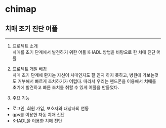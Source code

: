 # chimap
## 치매 조기 진단 어플
----------------------------

1. 프로젝트 소개   
  치매를 초기 단계에서 발견하기 위한 어플
  K-IADL 방법을 바탕으로 한 치매 진단 어플

2. 프로젝트 개발 배경   
  치매 초기 단계에 환자는 자신이 치매인지도 잘 인지 하지 못하고, 병원에 가보는것도 거부해서 빠르게 조치하기가 어렵다. 따라서 우리는 핸드폰을 이용해서 치매를 초기에 발견하고 빠른 조치를 취할 수 있게 어플을 만들었다. 

3. 주요 기능   
  * 로그인, 회원 가입, 보호자와 대상자의 연동
  * gps를 이용한 자동 치매 진단
  * K-IADL을 이용한 치매 진단
